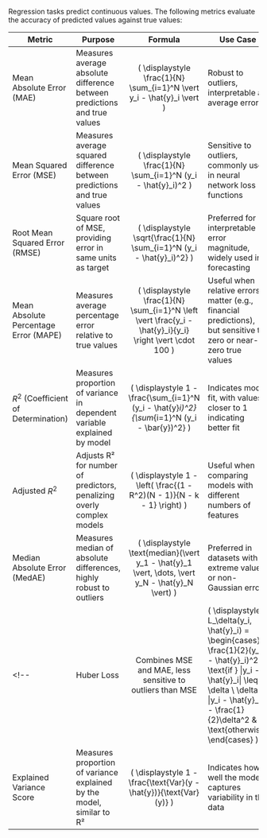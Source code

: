 
Regression tasks predict continuous values. The following metrics evaluate the accuracy of predicted values against true values:

| Metric | Purpose | Formula | Use Case |
|--------|---------|:-------:|----------|
| Mean Absolute Error (MAE) | Measures average absolute difference between predictions and true values | \( \displaystyle \frac{1}{N} \sum_{i=1}^N \vert y_i - \hat{y}_i \vert \) | Robust to outliers, interpretable as average error |
| Mean Squared Error (MSE) | Measures average squared difference between predictions and true values | \( \displaystyle \frac{1}{N} \sum_{i=1}^N (y_i - \hat{y}_i)^2 \) | Sensitive to outliers, commonly used in neural network loss functions |
| Root Mean Squared Error (RMSE) | Square root of MSE, providing error in same units as target | \( \displaystyle \sqrt{\frac{1}{N} \sum_{i=1}^N (y_i - \hat{y}_i)^2} \) | Preferred for interpretable error magnitude, widely used in forecasting |
| Mean Absolute Percentage Error (MAPE) | Measures average percentage error relative to true values | \( \displaystyle \frac{1}{N} \sum_{i=1}^N \left \vert \frac{y_i - \hat{y}_i}{y_i} \right \vert \cdot 100 \) | Useful when relative errors matter (e.g., financial predictions), but sensitive to zero or near-zero true values |
| $R^2$ (Coefficient of Determination) | Measures proportion of variance in dependent variable explained by model | \( \displaystyle 1 - \frac{\sum_{i=1}^N (y_i - \hat{y}_i)^2}{\sum_{i=1}^N (y_i - \bar{y})^2} \) | Indicates model fit, with values closer to 1 indicating better fit |
| Adjusted $R^2$ | Adjusts R² for number of predictors, penalizing overly complex models | \( \displaystyle 1 - \left( \frac{(1 - R^2)(N - 1)}{N - k - 1} \right) \) | Useful when comparing models with different numbers of features |
| Median Absolute Error ($\text{MedAE}$) | Measures median of absolute differences, highly robust to outliers | \( \displaystyle \text{median}(\vert y_1 - \hat{y}_1 \vert, \dots, \vert y_N - \hat{y}_N \vert) \) | Preferred in datasets with extreme values or non-Gaussian errors |
<!-- | Huber Loss | Combines MSE and MAE, less sensitive to outliers than MSE | \( \displaystyle L_\delta(y_i, \hat{y}_i) = \begin{cases} \frac{1}{2}(y_i - \hat{y}_i)^2 & \text{if } \|y_i - \hat{y}_i\| \leq \delta \\ \delta \|y_i - \hat{y}_i\| - \frac{1}{2}\delta^2 & \text{otherwise} \end{cases} \) | Used in robust regression tasks, often as a loss function in neural networks |
| Explained Variance Score | Measures proportion of variance explained by the model, similar to R² | \( \displaystyle 1 - \frac{\text{Var}(y - \hat{y})}{\text{Var}(y)} \) | Indicates how well the model captures variability in the data | -->